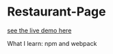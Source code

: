 # Restaurant-Page

[see the live demo here](https://navjotmaan.github.io/Restaurant-Page/)

What I learn: npm and webpack
